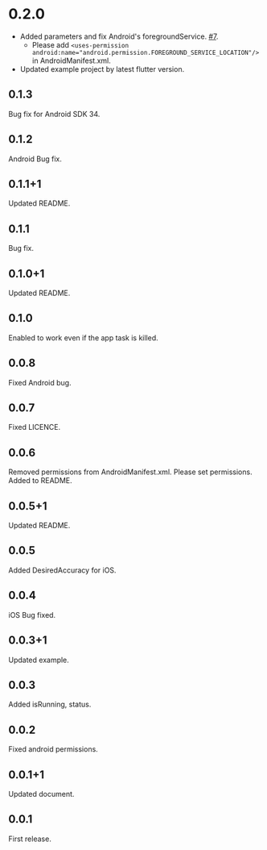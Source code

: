 # 0.2.0
- Added parameters and fix Android's foregroundService. [#7](https://github.com/never-inc/flutter_background_task/pull/7).
  - Please add `<uses-permission android:name="android.permission.FOREGROUND_SERVICE_LOCATION"/>` in AndroidManifest.xml.
- Updated example project by latest flutter version.

## 0.1.3
Bug fix for Android SDK 34.

## 0.1.2
Android Bug fix.

## 0.1.1+1
Updated README.

## 0.1.1
Bug fix.

## 0.1.0+1
Updated README.

## 0.1.0
Enabled to work even if the app task is killed.

## 0.0.8
Fixed Android bug.

## 0.0.7
Fixed LICENCE.

## 0.0.6
Removed permissions from AndroidManifest.xml. Please set permissions. Added to README.

## 0.0.5+1
Updated README.

## 0.0.5
Added DesiredAccuracy for iOS.

## 0.0.4
iOS Bug fixed.

## 0.0.3+1
Updated example.

## 0.0.3
Added isRunning, status.

## 0.0.2
Fixed android permissions.

## 0.0.1+1
Updated document.

## 0.0.1
First release.

